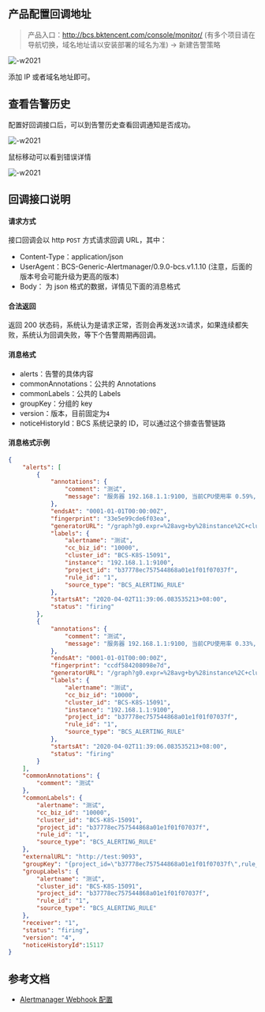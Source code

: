 ## 产品配置回调地址

> 产品入口：http://bcs.bktencent.com/console/monitor/ (有多个项目请在导航切换，域名地址请以安装部署的域名为准) -> 新建告警策略

![-w2021](./_image/2020-11-16-17-08-45.jpg)

添加 IP 或者域名地址即可。

## 查看告警历史

配置好回调接口后，可以到告警历史查看回调通知是否成功。

![-w2021](./_image/2020-11-16-17-09-53.jpg)

鼠标移动可以看到错误详情

![-w2021](./_image/2020-11-16-17-09-40.jpg)

## 回调接口说明

#### 请求方式

接口回调会以 http `POST` 方式请求回调 URL，其中：
- Content-Type：application/json
- UserAgent：BCS-Generic-Alertmanager/0.9.0-bcs.v1.1.10 (注意，后面的版本号会可能升级为更高的版本)
- Body： 为 json 格式的数据，详情见下面的消息格式

#### 合法返回

返回 200 状态码，系统认为是请求正常，否则会再发送`3次`请求，如果连续都失败，系统认为回调失败，等下个告警周期再回调。

#### 消息格式

- alerts：告警的具体内容
- commonAnnotations：公共的 Annotations
- commonLabels：公共的 Labels
- groupKey：分组的 key
- version：版本，目前固定为`4`
- noticeHistoryId：BCS 系统记录的 ID，可以通过这个排查告警链路

#### 消息格式示例

```json
{
    "alerts": [
        {
            "annotations": {
                "comment": "测试",
                "message": "服务器 192.168.1.1:9100, 当前CPU使用率 0.59%, 已持续5分钟超过设定阈值90%, 请尽快处理"
            },
            "endsAt": "0001-01-01T00:00:00Z",
            "fingerprint": "33e5e99cde6f03ea",
            "generatorURL": "/graph?g0.expr=%28avg+by%28instance%2C+cluster_id%29+%28irate%28node_cpu_seconds_total%7Bmode%21%3D%22idle%22%7D%5B5m%5D%29%29+%2A+100%29+%3C+90&g0.tab=1",
            "labels": {
                "alertname": "测试",
                "cc_biz_id": "10000",
                "cluster_id": "BCS-K8S-15091",
                "instance": "192.168.1.1:9100",
                "project_id": "b37778ec757544868a01e1f01f07037f",
                "rule_id": "1",
                "source_type": "BCS_ALERTING_RULE"
            },
            "startsAt": "2020-04-02T11:39:06.083535213+08:00",
            "status": "firing"
        },
        {
            "annotations": {
                "comment": "测试",
                "message": "服务器 192.168.1.1:9100, 当前CPU使用率 0.33%, 已持续5分钟超过设定阈值90%, 请尽快处理"
            },
            "endsAt": "0001-01-01T00:00:00Z",
            "fingerprint": "ccdf584208098e7d",
            "generatorURL": "/graph?g0.expr=%28avg+by%28instance%2C+cluster_id%29+%28irate%28node_cpu_seconds_total%7Bmode%21%3D%22idle%22%7D%5B5m%5D%29%29+%2A+100%29+%3C+90&g0.tab=1",
            "labels": {
                "alertname": "测试",
                "cc_biz_id": "10000",
                "cluster_id": "BCS-K8S-15091",
                "instance": "192.168.1.1:9100",
                "project_id": "b37778ec757544868a01e1f01f07037f",
                "rule_id": "1",
                "source_type": "BCS_ALERTING_RULE"
            },
            "startsAt": "2020-04-02T11:39:06.083535213+08:00",
            "status": "firing"
        }
    ],
    "commonAnnotations": {
        "comment": "测试"
    },
    "commonLabels": {
        "alertname": "测试",
        "cc_biz_id": "10000",
        "cluster_id": "BCS-K8S-15091",
        "project_id": "b37778ec757544868a01e1f01f07037f",
        "rule_id": "1",
        "source_type": "BCS_ALERTING_RULE"
    },
    "externalURL": "http://test:9093",
    "groupKey": "{project_id=\"b37778ec757544868a01e1f01f07037f\",rule_id=\"1\"}:{alertname=\"测试\", cluster_id=\"BCS-K8S-15091\", project_id=\"b37778ec757544868a01e1f01f07037f\", rule_id=\"1\", source_type=\"BCS_ALERTING_RULE\"}",
    "groupLabels": {
        "alertname": "测试",
        "cluster_id": "BCS-K8S-15091",
        "project_id": "b37778ec757544868a01e1f01f07037f",
        "rule_id": "1",
        "source_type": "BCS_ALERTING_RULE"
    },
    "receiver": "1",
    "status": "firing",
    "version": "4",
    "noticeHistoryId":15117
}
```

## 参考文档

- [Alertmanager Webhook 配置](https://prometheus.io/docs/alerting/configuration/#webhook_config)